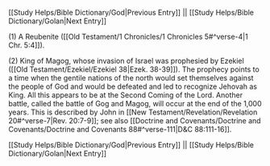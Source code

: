 [[Study Helps/Bible Dictionary/God|Previous Entry]]  ||  [[Study Helps/Bible Dictionary/Golan|Next Entry]]

 (1) A Reubenite ([[Old Testament/1 Chronicles/1 Chronicles 5#^verse-4|1 Chr. 5:4]]).

 (2) King of Magog, whose invasion of Israel was prophesied by Ezekiel ([[Old Testament/Ezekiel/Ezekiel 38|Ezek. 38-39]]). The prophecy points to a time when the gentile nations of the north would set themselves against the people of God and would be defeated and led to recognize Jehovah as King. All this appears to be at the Second Coming of the Lord. Another battle, called the battle of Gog and Magog, will occur at the end of the 1,000 years. This is described by John in [[New Testament/Revelation/Revelation 20#^verse-7|Rev. 20:7-9]]; see also [[Doctrine and Covenants/Doctrine and Covenants/Doctrine and Covenants 88#^verse-111|D&C 88:111-16]].

[[Study Helps/Bible Dictionary/God|Previous Entry]]  ||  [[Study Helps/Bible Dictionary/Golan|Next Entry]]